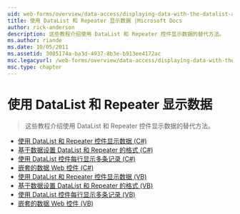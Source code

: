 ```yaml
---
uid: web-forms/overview/data-access/displaying-data-with-the-datalist-and-repeater/index
title: 使用 DataList 和 Repeater 显示数据 |Microsoft Docs
author: rick-anderson
description: 这些教程介绍使用 DataList 和 Repeater 控件显示数据的替代方法。
ms.author: riande
ms.date: 10/05/2011
ms.assetid: 3005174a-ba3d-4937-8b3e-b913ee4172ac
msc.legacyurl: /web-forms/overview/data-access/displaying-data-with-the-datalist-and-repeater
msc.type: chapter
---
```

<a name="displaying-data-with-the-datalist-and-repeater"></a>使用 DataList 和 Repeater 显示数据
====================
> 这些教程介绍使用 DataList 和 Repeater 控件显示数据的替代方法。


- [使用 DataList 和 Repeater 控件显示数据 (C#)](displaying-data-with-the-datalist-and-repeater-controls-cs.md)
- [基于数据设置 DataList 和 Repeater 的格式 (C#)](formatting-the-datalist-and-repeater-based-upon-data-cs.md)
- [使用 DataList 控件每行显示多条记录 (C#)](showing-multiple-records-per-row-with-the-datalist-control-cs.md)
- [嵌套的数据 Web 控件 (C#)](nested-data-web-controls-cs.md)
- [使用 DataList 和 Repeater 控件显示数据 (VB)](displaying-data-with-the-datalist-and-repeater-controls-vb.md)
- [基于数据设置 DataList 和 Repeater 的格式 (VB)](formatting-the-datalist-and-repeater-based-upon-data-vb.md)
- [使用 DataList 控件每行显示多条记录 (VB)](showing-multiple-records-per-row-with-the-datalist-control-vb.md)
- [嵌套的数据 Web 控件 (VB)](nested-data-web-controls-vb.md)
